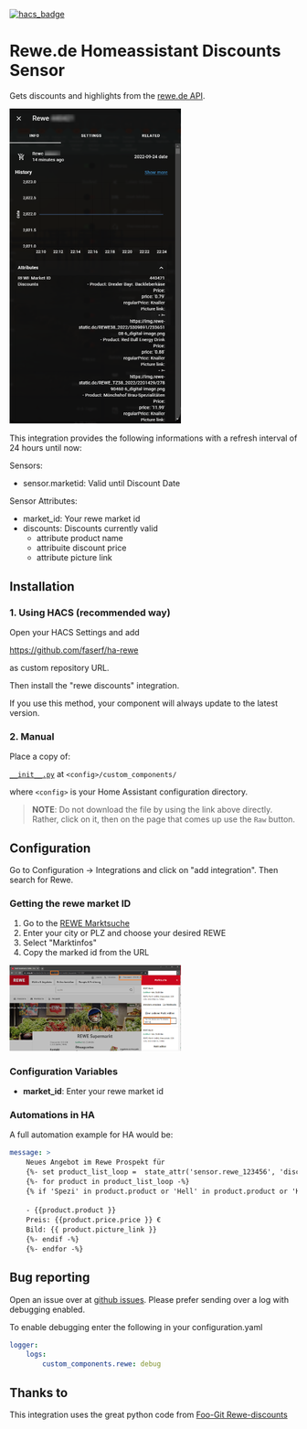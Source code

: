 [![hacs_badge](https://img.shields.io/badge/HACS-Custom-41BDF5.svg?style=for-the-badge)](https://github.com/hacs/integration)
# Rewe.de Homeassistant Discounts Sensor
Gets discounts and highlights from the [rewe.de API](https://shop.rewe.de/mc/api/markets-stationary).

<img src="images/sensor.png" alt="Rewe.de Sensor" width="300px">




This integration provides the following informations with a refresh interval of 24 hours until now:


Sensors:

- sensor.marketid: Valid until Discount Date

Sensor Attributes:

- market_id: Your rewe market id
- discounts: Discounts currently valid
    - attribute product name
    - attribuite discount price
    - attribute picture link

## Installation
### 1. Using HACS (recommended way)

Open your HACS Settings and add

https://github.com/faserf/ha-rewe

as custom repository URL.

Then install the "rewe discounts" integration.

If you use this method, your component will always update to the latest version.

### 2. Manual
Place a copy of:

[`__init__.py`](custom_components/rewe) at `<config>/custom_components/`

where `<config>` is your Home Assistant configuration directory.

>__NOTE__: Do not download the file by using the link above directly. Rather, click on it, then on the page that comes up use the `Raw` button.

## Configuration

Go to Configuration -> Integrations and click on "add integration". Then search for Rewe.

### Getting the rewe market ID
1. Go to the [REWE Marktsuche](https://www.rewe.de/marktsuche)
2. Enter your city or PLZ and choose your desired REWE
3. Select "Marktinfos"
4. Copy the marked id from the URL

<img src="images/market_id.png" alt="Rewe.de Sensor" width="300px">

### Configuration Variables
- **market_id**: Enter your rewe market id

### Automations in HA
A full automation example for HA would be:

```yaml
message: >
    Neues Angebot im Rewe Prospekt für
    {%- set product_list_loop =  state_attr('sensor.rewe_123456', 'discounts') -%}
    {%- for product in product_list_loop -%}
    {% if 'Spezi' in product.product or 'Hell' in product.product or 'Käse' in product.product %}

    - {{product.product }}
    Preis: {{product.price.price }} €
    Bild: {{ product.picture_link }}
    {%- endif -%}
    {%- endfor -%}
```

## Bug reporting
Open an issue over at [github issues](https://github.com/FaserF/ha-rewe/issues). Please prefer sending over a log with debugging enabled.

To enable debugging enter the following in your configuration.yaml

```yaml
logger:
    logs:
        custom_components.rewe: debug
```

## Thanks to
This integration uses the great python code from [Foo-Git Rewe-discounts](https://github.com/foo-git/rewe-discounts)